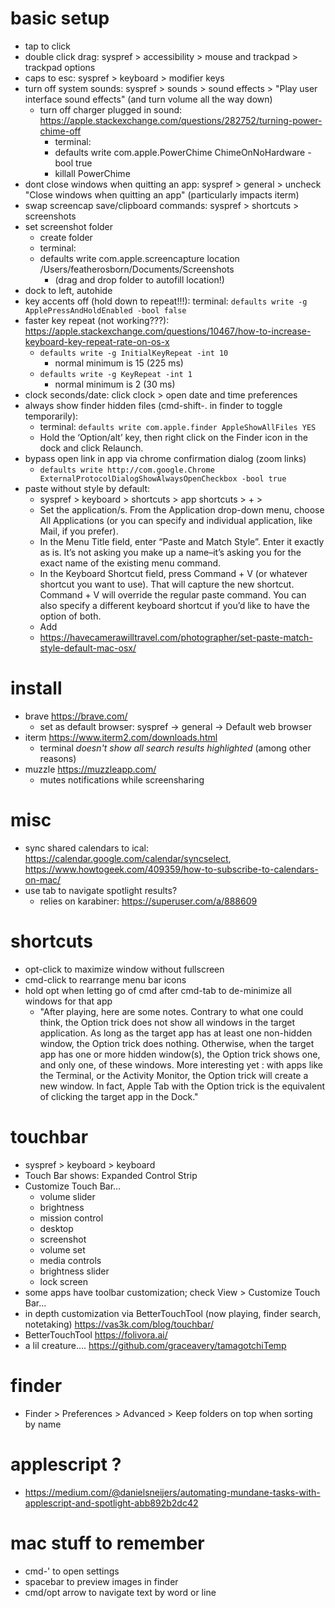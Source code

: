 # basic setup
* tap to click
* double click drag: syspref > accessibility > mouse and trackpad > trackpad options
* caps to esc: syspref > keyboard > modifier keys
* turn off system sounds: syspref > sounds > sound effects > "Play user interface sound effects" (and turn volume all the way down)
  * turn off charger plugged in sound: https://apple.stackexchange.com/questions/282752/turning-power-chime-off
    * terminal:
    * defaults write com.apple.PowerChime ChimeOnNoHardware -bool true
    * killall PowerChime
* dont close windows when quitting an app: syspref > general > uncheck "Close windows when quitting an app" (particularly impacts iterm)
* swap screencap save/clipboard commands: syspref > shortcuts > screenshots
* set screenshot folder
  * create folder
  * terminal:
  * defaults write com.apple.screencapture location /Users/featherosborn/Documents/Screenshots
    * (drag and drop folder to autofill location!)
* dock to left, autohide
* key accents off (hold down to repeat!!!): terminal: `defaults write -g ApplePressAndHoldEnabled -bool false`
* faster key repeat (not working???): https://apple.stackexchange.com/questions/10467/how-to-increase-keyboard-key-repeat-rate-on-os-x
  * `defaults write -g InitialKeyRepeat -int 10`
    * normal minimum is 15 (225 ms)
  * `defaults write -g KeyRepeat -int 1`
    * normal minimum is 2 (30 ms)
* clock seconds/date: click clock > open date and time preferences
* always show finder hidden files (cmd-shift-. in finder to toggle temporarily):
  * terminal: `defaults write com.apple.finder AppleShowAllFiles YES`
  * Hold the ‘Option/alt’ key, then right click on the Finder icon in the dock and click Relaunch.
* bypass open link in app via chrome confirmation dialog (zoom links)
  * `defaults write http://com.google.Chrome ExternalProtocolDialogShowAlwaysOpenCheckbox -bool true`
* paste without style by default:
  * syspref > keyboard > shortcuts > app shortcuts > + >
  * Set the application/s. From the Application drop-down menu, choose All Applications (or you can specify and individual application, like Mail, if you prefer).
  * In the Menu Title field, enter “Paste and Match Style”. Enter it exactly as is. It’s not asking you make up a name–it’s asking you for the exact name of the existing menu command.
  * In the Keyboard Shortcut field, press Command + V (or whatever shortcut you want to use). That will capture the new shortcut. Command + V will override the regular paste command. You can also specify a different keyboard shortcut if you’d like to have the option of both.
  * Add
  * https://havecamerawilltravel.com/photographer/set-paste-match-style-default-mac-osx/

# install
* brave https://brave.com/
  * set as default browser: syspref -> general -> Default web browser
* iterm https://www.iterm2.com/downloads.html
  * terminal _doesn't show all search results highlighted_ (among other reasons)
* muzzle https://muzzleapp.com/
  * mutes notifications while screensharing

# misc
* sync shared calendars to ical: https://calendar.google.com/calendar/syncselect, https://www.howtogeek.com/409359/how-to-subscribe-to-calendars-on-mac/
* use tab to navigate spotlight results?
  * relies on karabiner: https://superuser.com/a/888609

# shortcuts
* opt-click to maximize window without fullscreen
* cmd-click to rearrange menu bar icons
* hold opt when letting go of cmd after cmd-tab to de-minimize all windows for that app
  * "After playing, here are some notes. Contrary to what one could think, the Option trick does not show all windows in the target application. As long as the target app has at least one non-hidden window, the Option trick does nothing. Otherwise, when the target app has one or more hidden window(s), the Option trick shows one, and only one, of these windows. More interesting yet : with apps like the Terminal, or the Activity Monitor, the Option trick will create a new window. In fact, Apple Tab with the Option trick is the equivalent of clicking the target app in the Dock."


# touchbar
* syspref > keyboard > keyboard
* Touch Bar shows: Expanded Control Strip
* Customize Touch Bar...
  * volume slider
  * brightness
  * mission control
  * desktop
  * screenshot
  * volume set
  * media controls
  * brightness slider
  * lock screen
* some apps have toolbar customization; check View > Customize Touch Bar...
* in depth customization via BetterTouchTool (now playing, finder search, notetaking) https://vas3k.com/blog/touchbar/
* BetterTouchTool https://folivora.ai/
* a lil creature.... https://github.com/graceavery/tamagotchiTemp


# finder
* Finder > Preferences > Advanced > Keep folders on top when sorting by name


# applescript ?
* https://medium.com/@danielsneijers/automating-mundane-tasks-with-applescript-and-spotlight-abb892b2dc42


# mac stuff to remember
* cmd-' to open settings
* spacebar to preview images in finder
* cmd/opt arrow to navigate text by word or line
